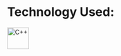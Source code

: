 # Technology Used:
<img src="https://user-images.githubusercontent.com/25181517/192106073-90fffafe-3562-4ff9-a37e-c77a2da0ff58.png" alt="C++" width="50" height="50"/>


<!-- # Technology Used :
![C++](https://user-images.githubusercontent.com/25181517/192106073-90fffafe-3562-4ff9-a37e-c77a2da0ff58.png) -->